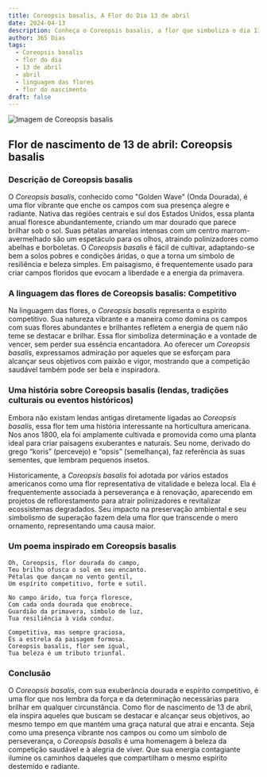 ```yaml
---
title: Coreopsis basalis, A Flor do Dia 13 de abril
date: 2024-04-13
description: Conheça o Coreopsis basalis, a flor que simboliza o dia 13 de abril e seu significado 'Competitivo'. Explore a beleza e o simbolismo desta flor encantadora.
author: 365 Dias
tags:
  - Coreopsis basalis
  - flor do dia
  - 13 de abril
  - abril
  - linguagem das flores
  - flor do nascimento
draft: false
---
```


![Imagem de Coreopsis basalis](https://cdn.pixabay.com/photo/2022/06/02/06/43/flowers-7237132_1280.jpg#center)


## Flor de nascimento de 13 de abril: Coreopsis basalis

### Descrição de Coreopsis basalis

O _Coreopsis basalis_, conhecido como "Golden Wave" (Onda Dourada), é uma flor vibrante que enche os campos com sua presença alegre e radiante. Nativa das regiões centrais e sul dos Estados Unidos, essa planta anual floresce abundantemente, criando um mar dourado que parece brilhar sob o sol. Suas pétalas amarelas intensas com um centro marrom-avermelhado são um espetáculo para os olhos, atraindo polinizadores como abelhas e borboletas. O _Coreopsis basalis_ é fácil de cultivar, adaptando-se bem a solos pobres e condições áridas, o que a torna um símbolo de resiliência e beleza simples. Em paisagismo, é frequentemente usado para criar campos floridos que evocam a liberdade e a energia da primavera.

### A linguagem das flores de Coreopsis basalis: Competitivo

Na linguagem das flores, o _Coreopsis basalis_ representa o espírito competitivo. Sua natureza vibrante e a maneira como domina os campos com suas flores abundantes e brilhantes refletem a energia de quem não teme se destacar e brilhar. Essa flor simboliza determinação e a vontade de vencer, sem perder sua essência encantadora. Ao oferecer um _Coreopsis basalis_, expressamos admiração por aqueles que se esforçam para alcançar seus objetivos com paixão e vigor, mostrando que a competição saudável também pode ser bela e inspiradora.

### Uma história sobre Coreopsis basalis (lendas, tradições culturais ou eventos históricos)

Embora não existam lendas antigas diretamente ligadas ao _Coreopsis basalis_, essa flor tem uma história interessante na horticultura americana. Nos anos 1800, ela foi amplamente cultivada e promovida como uma planta ideal para criar paisagens exuberantes e naturais. Seu nome, derivado do grego “koris” (percevejo) e “opsis” (semelhança), faz referência às suas sementes, que lembram pequenos insetos.

Historicamente, a _Coreopsis basalis_ foi adotada por vários estados americanos como uma flor representativa de vitalidade e beleza local. Ela é frequentemente associada à perseverança e à renovação, aparecendo em projetos de reflorestamento para atrair polinizadores e revitalizar ecossistemas degradados. Seu impacto na preservação ambiental e seu simbolismo de superação fazem dela uma flor que transcende o mero ornamento, representando uma causa maior.

### Um poema inspirado em Coreopsis basalis

```
Oh, Coreopsis, flor dourada do campo,  
Teu brilho ofusca o sol em seu encanto.  
Pétalas que dançam no vento gentil,  
Um espírito competitivo, forte e sutil.  

No campo árido, tua força floresce,  
Com cada onda dourada que enobrece.  
Guardião da primavera, símbolo de luz,  
Tua resiliência à vida conduz.  

Competitiva, mas sempre graciosa,  
És a estrela da paisagem formosa.  
Coreopsis basalis, flor sem igual,  
Tua beleza é um tributo triunfal.
```

### Conclusão

O _Coreopsis basalis_, com sua exuberância dourada e espírito competitivo, é uma flor que nos lembra da força e da determinação necessárias para brilhar em qualquer circunstância. Como flor de nascimento de 13 de abril, ela inspira aqueles que buscam se destacar e alcançar seus objetivos, ao mesmo tempo em que mantém uma graça natural que atrai e encanta. Seja como uma presença vibrante nos campos ou como um símbolo de perseverança, o _Coreopsis basalis_ é uma homenagem à beleza da competição saudável e à alegria de viver. Que sua energia contagiante ilumine os caminhos daqueles que compartilham o mesmo espírito destemido e radiante.